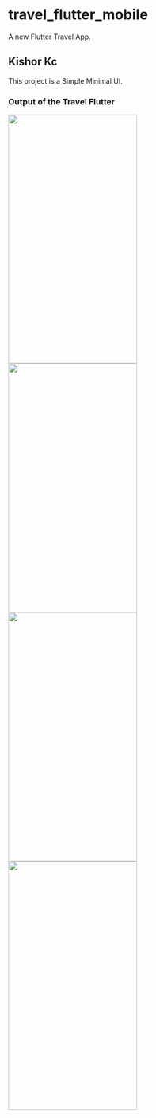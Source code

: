 # travel_flutter_mobile

A new Flutter Travel App.

## Kishor Kc

This project is a Simple Minimal UI.

### Output of the Travel Flutter
<p float="left">
<img src="https://user-images.githubusercontent.com/73419211/126866381-76c12eeb-a2aa-4b74-8c83-c106b5b7235a.jpg" height="500" width="260">
<img src="https://user-images.githubusercontent.com/73419211/126866382-41da47e5-1588-475b-b055-9471b11f475d.jpg" height="500" width="260">
<img src="https://user-images.githubusercontent.com/73419211/126866378-8d79daf3-f86c-4f0e-ae68-af56494684d8.jpg" height="500" width="260">
<img src="https://user-images.githubusercontent.com/73419211/126866379-034d0f19-3562-42b6-8163-535769ff7cc0.jpg" height="500" width="260">
  
</p>
